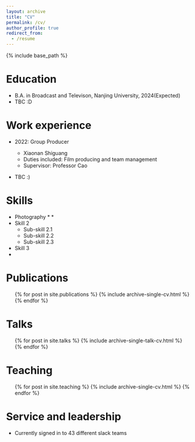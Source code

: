 ```yaml
---
layout: archive
title: "CV"
permalink: /cv/
author_profile: true
redirect_from:
  - /resume
---
```


{% include base_path %}

Education
======
* B.A. in Broadcast and Televison, Nanjing University, 2024(Expected)
* TBC :D

Work experience
======
* 2022: Group Producer
  * Xiaonan Shiguang
  * Duties included: Film producing and team management
  * Supervisor: Professor Cao

* TBC :)
  
Skills
======
* Photography
  * 
  * 
* Skill 2
  * Sub-skill 2.1
  * Sub-skill 2.2
  * Sub-skill 2.3
* Skill 3
* 

Publications
======
  <ul>{% for post in site.publications %}
    {% include archive-single-cv.html %}
  {% endfor %}</ul>
  
Talks
======
  <ul>{% for post in site.talks %}
    {% include archive-single-talk-cv.html %}
  {% endfor %}</ul>
  
Teaching
======
  <ul>{% for post in site.teaching %}
    {% include archive-single-cv.html %}
  {% endfor %}</ul>
  
Service and leadership
======
* Currently signed in to 43 different slack teams
